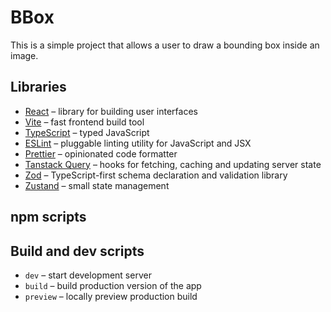 # BBox

This is a simple project that allows a user to draw a bounding box inside an image.

## Libraries

- [React](https://reactjs.org/) – library for building user interfaces
- [Vite](https://vitejs.dev/) – fast frontend build tool
- [TypeScript](https://www.typescriptlang.org/) – typed JavaScript
- [ESLint](https://eslint.org/) – pluggable linting utility for JavaScript and JSX
- [Prettier](https://prettier.io/) – opinionated code formatter
- [Tanstack Query](https://tanstack.com/query/latest) – hooks for fetching, caching and updating server state
- [Zod](https://zod.dev/) – TypeScript-first schema declaration and validation library
- [Zustand](https://zustand-demo.pmnd.rs/) – small state management

## npm scripts

## Build and dev scripts

- `dev` – start development server
- `build` – build production version of the app
- `preview` – locally preview production build


